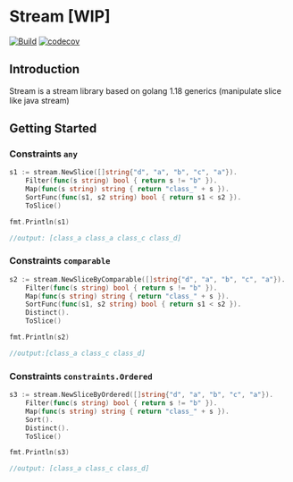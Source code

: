 # Stream [WIP]

[![Build](https://github.com/xyctruth/stream/actions/workflows/build.yml/badge.svg?branch=main)](https://github.com/xyctruth/stream/actions/workflows/build.yml)
[![codecov](https://codecov.io/gh/xyctruth/stream/branch/main/graph/badge.svg?token=ZHMPMQP0CP)](https://codecov.io/gh/xyctruth/stream)

## Introduction

Stream is a stream library based on golang 1.18 generics (manipulate slice like java stream)

## Getting Started

### Constraints `any`

```go
s1 := stream.NewSlice([]string{"d", "a", "b", "c", "a"}).
    Filter(func(s string) bool { return s != "b" }).
    Map(func(s string) string { return "class_" + s }).
    SortFunc(func(s1, s2 string) bool { return s1 < s2 }).
    ToSlice()

fmt.Println(s1)

//output: [class_a class_a class_c class_d]
```

### Constraints `comparable`

```go
s2 := stream.NewSliceByComparable([]string{"d", "a", "b", "c", "a"}).
    Filter(func(s string) bool { return s != "b" }).
    Map(func(s string) string { return "class_" + s }).
    SortFunc(func(s1, s2 string) bool { return s1 < s2 }).
    Distinct().
    ToSlice()

fmt.Println(s2)

//output:[class_a class_c class_d]
```

### Constraints `constraints.Ordered`

```go
s3 := stream.NewSliceByOrdered([]string{"d", "a", "b", "c", "a"}).
    Filter(func(s string) bool { return s != "b" }).
    Map(func(s string) string { return "class_" + s }).
    Sort().
    Distinct().
    ToSlice()

fmt.Println(s3)

//output: [class_a class_c class_d]
```


